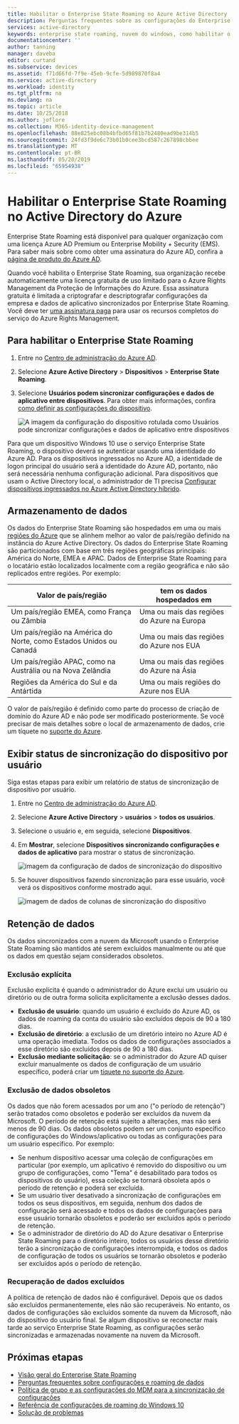 ```yaml
---
title: Habilitar o Enterprise State Roaming no Azure Active Directory | Microsoft Docs
description: Perguntas frequentes sobre as configurações do Enterprise State Roaming em dispositivos do Windows. O Enterprise State Roaming fornece aos usuários uma experiência unificada em seus dispositivos Windows e reduz o tempo necessário para configurar um novo dispositivo.
services: active-directory
keywords: enterprise state roaming, nuvem do windows, como habilitar o enterprise state roaming
documentationcenter: ''
author: tanning
manager: daveba
editor: curtand
ms.subservice: devices
ms.assetid: f71d66fd-7f9e-45eb-9cfe-5d989870f8a4
ms.service: active-directory
ms.workload: identity
ms.tgt_pltfrm: na
ms.devlang: na
ms.topic: article
ms.date: 10/25/2018
ms.author: joflore
ms.collection: M365-identity-device-management
ms.openlocfilehash: 88e825ebc08b4bfbd65f81b7b2480ead9be314b5
ms.sourcegitcommit: 24fd3f9de6c73b01b0cee3bcd587c267898cbbee
ms.translationtype: MT
ms.contentlocale: pt-BR
ms.lasthandoff: 05/20/2019
ms.locfileid: "65954938"
---
```

# <a name="enable-enterprise-state-roaming-in-azure-active-directory"></a>Habilitar o Enterprise State Roaming no Active Directory do Azure
Enterprise State Roaming está disponível para qualquer organização com uma licença Azure AD Premium ou Enterprise Mobility + Security (EMS). Para saber mais sobre como obter uma assinatura do Azure AD, confira a [página de produto do Azure AD](https://azure.microsoft.com/services/active-directory).

Quando você habilita o Enterprise State Roaming, sua organização recebe automaticamente uma licença gratuita de uso limitado para o Azure Rights Management da Proteção de Informações do Azure. Essa assinatura gratuita é limitada a criptografar e descriptografar configurações da empresa e dados de aplicativo sincronizados por Enterprise State Roaming. Você deve ter [uma assinatura paga](https://azure.microsoft.com/pricing/details/information-protection/) para usar os recursos completos do serviço do Azure Rights Management.

## <a name="to-enable-enterprise-state-roaming"></a>Para habilitar o Enterprise State Roaming

1. Entre no [Centro de administração do Azure AD](https://aad.portal.azure.com/).

1. Selecione **Azure Active Directory** &gt; **Dispositivos** &gt; **Enterprise State Roaming**.

1. Selecione **Usuários podem sincronizar configurações e dados de aplicativo entre dispositivos**. Para obter mais informações, confira [como definir as configurações do dispositivo](https://docs.microsoft.com/azure/active-directory/device-management-azure-portal).
  
   ![A imagem da configuração do dispositivo rotulada como Usuários pode sincronizar configurações e dados de aplicativo entre dispositivos](./media/enterprise-state-roaming-enable/device-settings.png)
  
Para que um dispositivo Windows 10 use o serviço Enterprise State Roaming, o dispositivo deverá se autenticar usando uma identidade do Azure AD. Para os dispositivos ingressados no Azure AD, a identidade de logon principal do usuário será a identidade do Azure AD, portanto, não será necessária nenhuma configuração adicional. Para dispositivos que usam o Active Directory local, o administrador de TI precisa [Configurar dispositivos ingressados no Azure Active Directory híbrido](https://docs.microsoft.com/azure/active-directory/devices/hybrid-azuread-join-manual-steps). 

## <a name="data-storage"></a>Armazenamento de dados
Os dados do Enterprise State Roaming são hospedados em uma ou mais [regiões do Azure](https://azure.microsoft.com/regions/) que se alinhem melhor ao valor de país/região definido na instância do Azure Active Directory. Os dados do Enterprise State Roaming são particionados com base em três regiões geográficas principais: América do Norte, EMEA e APAC. Dados de Enterprise State Roaming para o locatário estão localizados localmente com a região geográfica e não são replicados entre regiões.  Por exemplo:

Valor de país/região | tem os dados hospedados em
---------------------|-------------------------
Um país/região EMEA, como França ou Zâmbia | Uma ou mais das regiões do Azure na Europa 
Um país/região na América do Norte, como Estados Unidos ou Canadá | Uma ou mais das regiões do Azure nos EUA
Um país/região APAC, como na Austrália ou na Nova Zelândia | Uma ou mais das regiões do Azure na Ásia
Regiões da América do Sul e da Antártida | Uma ou mais regiões do Azure nos EUA

O valor de país/região é definido como parte do processo de criação de domínio do Azure AD e não pode ser modificado posteriormente. Se você precisar de mais detalhes sobre o local de armazenamento de dados, crie um tíquete no [suporte do Azure](https://azure.microsoft.com/support/options/).

## <a name="view-per-user-device-sync-status"></a>Exibir status de sincronização do dispositivo por usuário
Siga estas etapas para exibir um relatório de status de sincronização de dispositivo por usuário.

1. Entre no [Centro de administração do Azure AD](https://aad.portal.azure.com/).

1. Selecione **Azure Active Directory** &gt; **usuários** &gt; **todos os usuários**.

1. Selecione o usuário e, em seguida, selecione **Dispositivos**.

1. Em **Mostrar**, selecione **Dispositivos sincronizando configurações e dados de aplicativo** para mostrar o status de sincronização.
  
   ![imagem da configuração de dados de sincronização do dispositivo](./media/enterprise-state-roaming-enable/sync-status.png)
  
1. Se houver dispositivos fazendo sincronização para esse usuário, você verá os dispositivos conforme mostrado aqui.
  
   ![imagem de dados de colunas de sincronização do dispositivo](./media/enterprise-state-roaming-enable/device-status-row.png)

## <a name="data-retention"></a>Retenção de dados
Os dados sincronizados com a nuvem da Microsoft usando o Enterprise State Roaming são mantidos até serem excluídos manualmente ou até que os dados em questão sejam considerados obsoletos. 

### <a name="explicit-deletion"></a>Exclusão explícita
Exclusão explícita é quando o administrador do Azure exclui um usuário ou diretório ou de outra forma solicita explicitamente a exclusão desses dados.

* **Exclusão de usuário**: quando um usuário é excluído do Azure AD, os dados de roaming da conta do usuário são excluídos depois de 90 a 180 dias. 
* **Exclusão de diretório**: a exclusão de um diretório inteiro no Azure AD é uma operação imediata. Todos os dados de configurações associados a esse diretório são excluídos depois de 90 a 180 dias. 
* **Exclusão mediante solicitação**: se o administrador do Azure AD quiser excluir manualmente os dados de configuração de um usuário específico, poderá criar um [tíquete no suporte do Azure](https://azure.microsoft.com/support/). 

### <a name="stale-data-deletion"></a>Exclusão de dados obsoletos
Os dados que não forem acessados por um ano ("o período de retenção") serão tratados como obsoletos e poderão ser excluídos da nuvem da Microsoft. O período de retenção está sujeito a alterações, mas não será menos de 90 dias. Os dados obsoletos podem ser um conjunto específico de configurações do Windows/aplicativo ou todas as configurações para um usuário específico. Por exemplo:

* Se nenhum dispositivo acessar uma coleção de configurações em particular (por exemplo, um aplicativo é removido do dispositivo ou um grupo de configurações, como "Tema" é desabilitado para todos os dispositivos do usuário), essa coleção se tornará obsoleta após o período de retenção e poderá ser excluída. 
* Se um usuário tiver desativado a sincronização de configurações em todos os seus dispositivos, em seguida, nenhum dos dados de configuração será acessado e todos os dados de configurações para esse usuário tornarão obsoletos e poderão ser excluídos após o período de retenção. 
* Se o administrador de diretório do AD do Azure desativar o Enterprise State Roaming para o diretório inteiro, todos os usuários desse diretório terão a sincronização de configurações interrompida, e todos os dados de configuração de todos os usuários se tornarão obsoletos e poderão ser excluídos após o período de retenção. 

### <a name="deleted-data-recovery"></a>Recuperação de dados excluídos
A política de retenção de dados não é configurável. Depois que os dados são excluídos permanentemente, eles não são recuperáveis. No entanto, os dados de configurações são excluídos somente da nuvem da Microsoft, não do dispositivo do usuário final. Se algum dispositivo se reconectar mais tarde ao serviço Enterprise State Roaming, as configurações serão sincronizadas e armazenadas novamente na nuvem da Microsoft.

## <a name="next-steps"></a>Próximas etapas

* [Visão geral do Enterprise State Roaming](enterprise-state-roaming-overview.md)
* [Perguntas frequentes sobre configurações e roaming de dados](enterprise-state-roaming-faqs.md)
* [Política de grupo e as configurações do MDM para a sincronização de configurações](enterprise-state-roaming-group-policy-settings.md)
* [Referência de configurações de roaming do Windows 10](enterprise-state-roaming-windows-settings-reference.md)
* [Solução de problemas](enterprise-state-roaming-troubleshooting.md)
